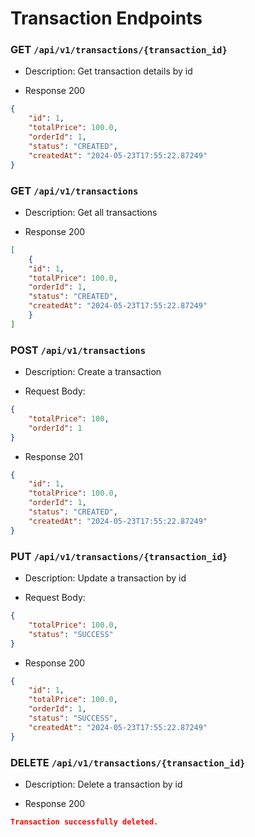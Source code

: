 # Transaction Endpoints

### GET `/api/v1/transactions/{transaction_id}`

- Description: Get transaction details by id

- Response 200

```json
{
    "id": 1,
    "totalPrice": 100.0,
    "orderId": 1,
    "status": "CREATED",
    "createdAt": "2024-05-23T17:55:22.87249"
}
```

### GET `/api/v1/transactions`

- Description: Get all transactions

- Response 200

```json
[
    {
    "id": 1,
    "totalPrice": 100.0,
    "orderId": 1,
    "status": "CREATED",
    "createdAt": "2024-05-23T17:55:22.87249"
    }
]
```

### POST `/api/v1/transactions`

- Description: Create a transaction

- Request Body:
```json
{
    "totalPrice": 100,
    "orderId": 1
}
```

- Response 201

```json
{
    "id": 1,
    "totalPrice": 100.0,
    "orderId": 1,
    "status": "CREATED",
    "createdAt": "2024-05-23T17:55:22.87249"
}
```

### PUT `/api/v1/transactions/{transaction_id}`

- Description: Update a transaction by id

- Request Body:
```json
{
    "totalPrice": 100.0,
    "status": "SUCCESS"
}
```

- Response 200

```json
{
    "id": 1,
    "totalPrice": 100.0,
    "orderId": 1,
    "status": "SUCCESS",
    "createdAt": "2024-05-23T17:55:22.87249"
}
```

### DELETE `/api/v1/transactions/{transaction_id}`

- Description: Delete a transaction by id

- Response 200

```json
Transaction successfully deleted.
```